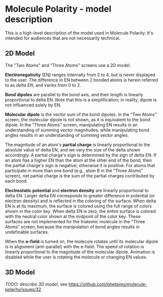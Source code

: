 # Molecule Polarity - model description

This is a high-level description of the model used in Molecule Polarity. It's intended for audiences that are not
necessarily technical.

## 2D Model

The "Two Atoms" and "Three Atoms" screens use a 2D model.

**Electronegativity** (EN) ranges internally from 2 to 4, but is never displayed to the user. The difference in EN
between 2 bonded atoms is herein referred to as _delta EN_, and varies from 0 to 2.

**Bond dipoles** are parallel to the bond axis, and their length is linearly proportional to delta EN. Note that this is
a simplification; in reality, dipole is not influenced solely by EN.

**Molecular dipole** is the vector sum of the bond dipoles. In the "Two Atoms" screen, the molecular dipole is not
shown, as it is equivalent to the bond dipole. In the "Three Atoms" screen, manipulating EN results in an understanding
of summing vector magnitudes, while manipulating bond angles results in an understanding of summing vector angles.

The magnitude of an atom's **partial charge** is linearly proportional to the absolute value of delta EN, and we vary
the size of the delta shown accordingly. A partial charge's sign is determined by the sign of delta EN. If an atom has a
higher EN than the atom at the other end of the bond, then the partial charge's sign is negative; otherwise it is
positive. For atoms that participate in more than one bond (e.g., atom B in the "Three Atoms" screen), net partial
charge is the sum of the partial charges contributed by each bond.

**Electrostatic potential** and **electron density** are linearly proportional to delta EN. Larger delta EN corresponds
to greater difference in potential (or electron density)
and is reflected in the coloring of the surface. When delta EN is at its maximum, the surface is colored using the full
range of colors shown in the color key. When delta EN is zero, the entire surface is colored with the neutral color
shown at the midpoint of the color key. These surfaces are not implemented for the triatomic molecule in the "Three
Atoms" screen, because the manipulation of bond angles results in undefinable surfaces.

When the **e-field** is turned on, the molecule rotates until its molecular dipole is in alignment (anti-parallel) with
the e-field. The speed of rotation is linearly proportional to the magnitude of the molecular dipole. Animation is
disabled while the user is rotating the molecule or changing EN values.

## 3D Model

*TODO: describe 3D model*, see https://github.com/phetsims/molecule-polarity/issues/32
